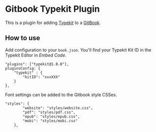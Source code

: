 Gitbook Typekit Plugin
==============

This is a plugin for adding [Typekit][6467-0001] to a [GitBook][6467-0002].

## How to use

Add configuration to your `book.json`. You'll find your Typekit Kit ID in the Typekit Editor in _Embed Code_. 

    "plugins": ["typekit@1.0.0"],
    pluginsConfig: {
        "typekit" : {
            "kitID": "xxxXXX"
        }
    },

Font settings can be added to the Gitbook style CSSes.

    "styles": {
            "website": "styles/website.css",
            "pdf": "styles/pdf.css",
            "epub": "styles/epub.css",
            "mobi": "styles/mobi.css"
        },

[6467-0001]: https://typekit.com/
[6467-0002]: https://www.gitbook.com/


